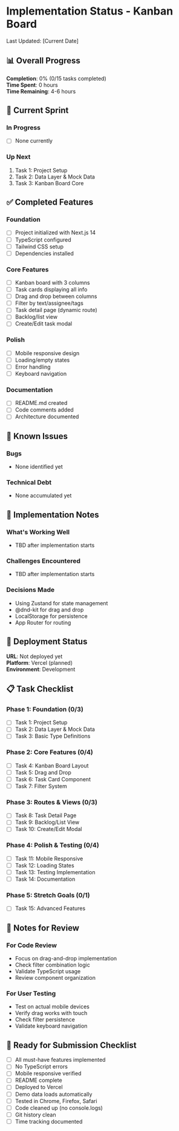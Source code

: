 # Implementation Status - Kanban Board

Last Updated: [Current Date]

## 📊 Overall Progress

**Completion**: 0% (0/15 tasks completed)  
**Time Spent**: 0 hours  
**Time Remaining**: 4-6 hours

## 🎯 Current Sprint

### In Progress
- [ ] None currently

### Up Next
1. Task 1: Project Setup
2. Task 2: Data Layer & Mock Data
3. Task 3: Kanban Board Core

## ✅ Completed Features

### Foundation
- [ ] Project initialized with Next.js 14
- [ ] TypeScript configured
- [ ] Tailwind CSS setup
- [ ] Dependencies installed

### Core Features
- [ ] Kanban board with 3 columns
- [ ] Task cards displaying all info
- [ ] Drag and drop between columns
- [ ] Filter by text/assignee/tags
- [ ] Task detail page (dynamic route)
- [ ] Backlog/list view
- [ ] Create/Edit task modal

### Polish
- [ ] Mobile responsive design
- [ ] Loading/empty states
- [ ] Error handling
- [ ] Keyboard navigation

### Documentation
- [ ] README.md created
- [ ] Code comments added
- [ ] Architecture documented

## 🐛 Known Issues

### Bugs
- None identified yet

### Technical Debt
- None accumulated yet

## 📝 Implementation Notes

### What's Working Well
- TBD after implementation starts

### Challenges Encountered
- TBD after implementation starts

### Decisions Made
- Using Zustand for state management
- @dnd-kit for drag and drop
- LocalStorage for persistence
- App Router for routing

## 🚀 Deployment Status

**URL**: Not deployed yet  
**Platform**: Vercel (planned)  
**Environment**: Development

## 📋 Task Checklist

### Phase 1: Foundation (0/3)
- [ ] Task 1: Project Setup
- [ ] Task 2: Data Layer & Mock Data  
- [ ] Task 3: Basic Type Definitions

### Phase 2: Core Features (0/4)
- [ ] Task 4: Kanban Board Layout
- [ ] Task 5: Drag and Drop
- [ ] Task 6: Task Card Component
- [ ] Task 7: Filter System

### Phase 3: Routes & Views (0/3)
- [ ] Task 8: Task Detail Page
- [ ] Task 9: Backlog/List View
- [ ] Task 10: Create/Edit Modal

### Phase 4: Polish & Testing (0/4)
- [ ] Task 11: Mobile Responsive
- [ ] Task 12: Loading States
- [ ] Task 13: Testing Implementation
- [ ] Task 14: Documentation

### Phase 5: Stretch Goals (0/1)
- [ ] Task 15: Advanced Features

## 💭 Notes for Review

### For Code Review
- Focus on drag-and-drop implementation
- Check filter combination logic
- Validate TypeScript usage
- Review component organization

### For User Testing
- Test on actual mobile devices
- Verify drag works with touch
- Check filter persistence
- Validate keyboard navigation

## 🎉 Ready for Submission Checklist

- [ ] All must-have features implemented
- [ ] No TypeScript errors
- [ ] Mobile responsive verified
- [ ] README complete
- [ ] Deployed to Vercel
- [ ] Demo data loads automatically
- [ ] Tested in Chrome, Firefox, Safari
- [ ] Code cleaned up (no console.logs)
- [ ] Git history clean
- [ ] Time tracking documented